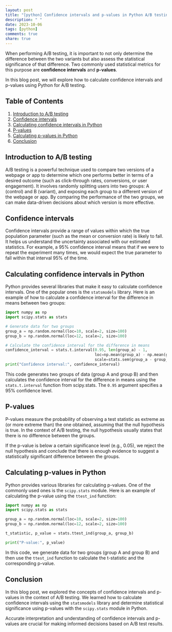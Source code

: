 ```yaml
---
layout: post
title: "[python] Confidence intervals and p-values in Python A/B testing"
description: " "
date: 2023-10-06
tags: [python]
comments: true
share: true
---
```


When performing A/B testing, it is important to not only determine the difference between the two variants but also assess the statistical significance of that difference. Two commonly used statistical metrics for this purpose are **confidence intervals** and **p-values**.

In this blog post, we will explore how to calculate confidence intervals and p-values using Python for A/B testing.

## Table of Contents
1. [Introduction to A/B testing](#introduction-to-ab-testing)
2. [Confidence intervals](#confidence-intervals)
3. [Calculating confidence intervals in Python](#calculating-confidence-intervals-in-python)
4. [P-values](#p-values)
5. [Calculating p-values in Python](#calculating-p-values-in-python)
6. [Conclusion](#conclusion)

## Introduction to A/B testing

A/B testing is a powerful technique used to compare two versions of a webpage or app to determine which one performs better in terms of a desired outcome (such as click-through rates, conversions, or user engagement). It involves randomly splitting users into two groups: A (control) and B (variant), and exposing each group to a different version of the webpage or app. By comparing the performance of the two groups, we can make data-driven decisions about which version is more effective.

## Confidence intervals

Confidence intervals provide a range of values within which the true population parameter (such as the mean or conversion rate) is likely to fall. It helps us understand the uncertainty associated with our estimated statistics. For example, a 95% confidence interval means that if we were to repeat the experiment many times, we would expect the true parameter to fall within that interval 95% of the time.

## Calculating confidence intervals in Python

Python provides several libraries that make it easy to calculate confidence intervals. One of the popular ones is the `statsmodels` library. Here is an example of how to calculate a confidence interval for the difference in means between two groups:

```python
import numpy as np
import scipy.stats as stats

# Generate data for two groups
group_a = np.random.normal(loc=10, scale=2, size=100)
group_b = np.random.normal(loc=12, scale=2, size=100)

# Calculate the confidence interval for the difference in means
confidence_interval = stats.t.interval(0.95, len(group_a) - 1,
                                       loc=np.mean(group_a) - np.mean(group_b),
                                       scale=stats.sem(group_a - group_b))
print("Confidence interval:", confidence_interval)
```

This code generates two groups of data (group A and group B) and then calculates the confidence interval for the difference in means using the `stats.t.interval` function from scipy.stats. The `0.95` argument specifies a 95% confidence level.

## P-values

P-values measure the probability of observing a test statistic as extreme as (or more extreme than) the one obtained, assuming that the null hypothesis is true. In the context of A/B testing, the null hypothesis usually states that there is no difference between the groups.

If the p-value is below a certain significance level (e.g., 0.05), we reject the null hypothesis and conclude that there is enough evidence to suggest a statistically significant difference between the groups.

## Calculating p-values in Python

Python provides various libraries for calculating p-values. One of the commonly used ones is the `scipy.stats` module. Here is an example of calculating the p-value using the `ttest_ind` function:

```python
import numpy as np
import scipy.stats as stats

group_a = np.random.normal(loc=10, scale=2, size=100)
group_b = np.random.normal(loc=12, scale=2, size=100)

t_statistic, p_value = stats.ttest_ind(group_a, group_b)

print("P-value:", p_value)
```

In this code, we generate data for two groups (group A and group B) and then use the `ttest_ind` function to calculate the t-statistic and the corresponding p-value.

## Conclusion

In this blog post, we explored the concepts of confidence intervals and p-values in the context of A/B testing. We learned how to calculate confidence intervals using the `statsmodels` library and determine statistical significance using p-values with the `scipy.stats` module in Python.

Accurate interpretation and understanding of confidence intervals and p-values are crucial for making informed decisions based on A/B test results.